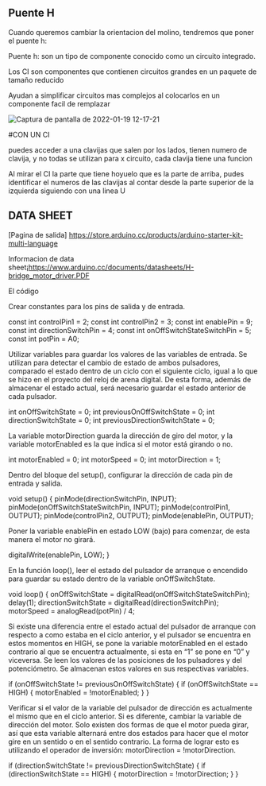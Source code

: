 
## Puente H

Cuando queremos cambiar la orientacion del molino, tendremos que poner el puente h: 

Puente h: son un tipo de componente conocido como un circuito integrado.

Los CI son componentes que contienen circuitos grandes en un paquete de tamaño reducido

Ayudan a simplificar circuitos mas complejos al colocarlos  en un componente facil de remplazar

![Captura de pantalla de 2022-01-19 12-17-21](https://user-images.githubusercontent.com/90753279/150120244-a1f5120e-0231-43ee-a563-2f555fb7a72a.png)


#CON UN CI

puedes acceder a una clavijas que salen por los lados, tienen numero de clavija, y no todas se utilizan para x circuito, cada clavija tiene una funcion

Al mirar el CI la parte que tiene hoyuelo que es la parte de arriba, pudes identificar el numeros de las clavijas al contar desde la parte superior de la izquierda siguiendo con una linea U

## DATA SHEET

[Pagina de salida] https://store.arduino.cc/products/arduino-starter-kit-multi-language

Informacion de data sheet¡https://www.arduino.cc/documents/datasheets/H-bridge_motor_driver.PDF                                

El código

Crear constantes para los pins de salida y de entrada.

const int controlPin1 = 2;
const int controlPin2 = 3;
const int enablePin = 9;
const int directionSwitchPin = 4;
const int onOffSwitchStateSwitchPin = 5;
const int potPin = A0;

Utilizar variables para guardar los valores de las variables de entrada. Se utilizan para detectar el cambio de estado de ambos pulsadores, comparado el estado dentro de un ciclo con el siguiente ciclo, igual a lo que se hizo en el proyecto del reloj de arena digital. De esta forma, además de almacenar el estado actual, será necesario guardar el estado anterior de cada pulsador.

int onOffSwitchState = 0;
int previousOnOffSwitchState = 0;
int directionSwitchState = 0;
int previousDirectionSwitchState = 0;

La variable motorDirection guarda la dirección de giro del motor, y la variable motorEnabled es la que indica si el motor está girando o no.

int motorEnabled = 0;
int motorSpeed = 0;
int motorDirection = 1;

Dentro del bloque del setup(), configurar la dirección de cada pin de entrada y salida.

void setup() 
{
  pinMode(directionSwitchPin, INPUT);
  pinMode(onOffSwitchStateSwitchPin, INPUT);
  pinMode(controlPin1, OUTPUT);
  pinMode(controlPin2, OUTPUT);
  pinMode(enablePin, OUTPUT);

Poner la variable enablePin en estado LOW (bajo) para comenzar, de esta manera el motor no girará.

  digitalWrite(enablePin, LOW);
}

En la función loop(), leer el estado del pulsador de arranque o encendido para guardar su estado dentro de la variable onOffSwitchState.

void loop() 
{
  onOffSwitchState = digitalRead(onOffSwitchStateSwitchPin);
  delay(1);
  directionSwitchState = digitalRead(directionSwitchPin);
  motorSpeed = analogRead(potPin) / 4;

Si existe una diferencia entre el estado actual del pulsador de arranque con respecto a como estaba en el ciclo anterior, y el pulsador se encuentra en estos momentos en HIGH, se pone la variable motorEnabled en el estado contrario al que se encuentra actualmente, si esta en “1” se pone en “0” y viceversa.
Se leen los valores de las posiciones de los pulsadores y del potenciómetro. Se almacenan estos valores en sus respectivas variables.

  if (onOffSwitchState != previousOnOffSwitchState) 
  {
    if (onOffSwitchState == HIGH) 
    {
      motorEnabled = !motorEnabled;
    }
  }

Verificar si el valor de la variable del pulsador de dirección es actualmente el mismo que en el ciclo anterior. Si es diferente, cambiar la variable de dirección del motor. Solo existen dos formas de que el motor pueda girar, así que esta variable alternará entre dos estados para hacer que el motor gire en un sentido o en el sentido contrario. La forma de lograr esto es utilizando el operador de inversión: motorDirection = !motorDirection.

  if (directionSwitchState != previousDirectionSwitchState)
  {
    if (directionSwitchState == HIGH) 
    {
      motorDirection = !motorDirection;
    }
  }


                          
